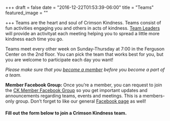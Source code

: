 +++
draft = false
date = "2016-12-22T01:53:39-06:00"
title = "Teams"
featured_image = ""

+++
Teams are the heart and soul of Crimson Kindness. Teams consist of fun activities
engaging you and others in acts of kindness. [Team Leaders](../team-leaders)
will provide an activityat each meeting helping you to spread a little more
kindness each time you go.

Teams meet every other week on Sunday-Thursday at 7:00 in the Ferguson Center on
the 2nd floor. You can pick the team that works best for you, but you
are welcome to participate each day you want!

*Please make sure that you [become a member](../join) before you become a part
of a team.*

**Member Facebook Group:** Once you’re a member, you can request to join the
[CK Member Facebook Group](https://www.facebook.com/groups/crimsonkindnessmembers/)
so you get important updates and announcements regarding teams, events and meetings.
This is a members-only group. Don’t forget to like our general
[Facebook page](http://facebook.com/CrimsonKindness) as well!

#### Fill out the form below to join a Crimson Kindness team.
